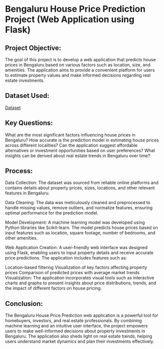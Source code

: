 # Bengaluru House Price Prediction Project (Web Application using Flask)
## Project Objective:
The goal of this project is to develop a web application that predicts house prices in Bengaluru based on various factors such as location, size, and amenities. The application aims to provide a convenient platform for users to estimate property values and make informed decisions regarding real estate investments.

## Dataset Used:
<a href="https://github.com/Sujeet242001/Bangalore_House_Prediction/blob/main/model/bengaluru_house_prices.csv">Dataset</a>

## Key Questions:
What are the most significant factors influencing house prices in Bengaluru?
How accurate is the prediction model in estimating house prices across different localities?
Can the application suggest affordable alternatives or investment opportunities based on user preferences?
What insights can be derived about real estate trends in Bengaluru over time?
## Process:
Data Collection:
The dataset was sourced from reliable online platforms and contains details about property prices, sizes, locations, and other relevant features in Bengaluru.

Data Cleaning:
The data was meticulously cleaned and preprocessed to handle missing values, remove outliers, and normalize features, ensuring optimal performance for the prediction model.

Model Development:
A machine learning model was developed using Python libraries like Scikit-learn. The model predicts house prices based on input features such as location, square footage, number of bedrooms, and other amenities.

Web Application Creation:
A user-friendly web interface was designed using Flask, enabling users to input property details and receive accurate price predictions. The application includes features such as:

Location-based filtering
Visualization of key factors affecting property prices
Comparison of predicted prices with average market trends
Visualization:
The application incorporates visual tools such as interactive charts and graphs to present insights about price distributions, trends, and the impact of different factors on house pricing.

## Conclusion:
The Bengaluru House Price Prediction web application is a powerful tool for homebuyers, investors, and real estate professionals. By combining machine learning and an intuitive user interface, the project empowers users to make well-informed decisions about property investments in Bengaluru. The application also sheds light on real estate trends, helping users understand market dynamics and plan their investments effectively.






